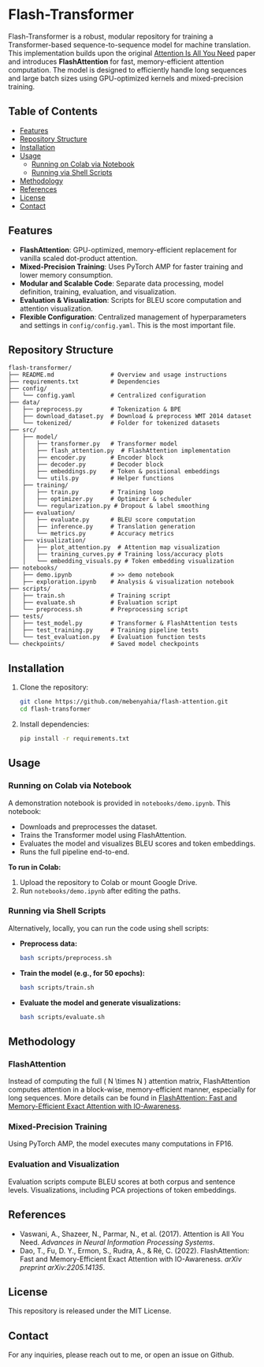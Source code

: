 # Flash-Transformer

Flash-Transformer is a robust, modular repository for training a Transformer-based sequence-to-sequence model for machine translation. This implementation builds upon the original [Attention Is All You Need](https://arxiv.org/abs/1706.03762) paper and introduces **FlashAttention** for fast, memory-efficient attention computation. The model is designed to efficiently handle long sequences and large batch sizes using GPU-optimized kernels and mixed-precision training.

## Table of Contents

- [Features](#features)
- [Repository Structure](#repository-structure)
- [Installation](#installation)
- [Usage](#usage)
  - [Running on Colab via Notebook](#running-on-colab-via-notebook)
  - [Running via Shell Scripts](#running-via-shell-scripts)
- [Methodology](#methodology)
- [References](#references)
- [License](#license)
- [Contact](#contact)

## Features

- **FlashAttention**: GPU-optimized, memory-efficient replacement for vanilla scaled dot-product attention.
- **Mixed-Precision Training**: Uses PyTorch AMP for faster training and lower memory consumption.
- **Modular and Scalable Code**: Separate data processing, model definition, training, evaluation, and visualization.
- **Evaluation & Visualization**: Scripts for BLEU score computation and attention visualization.
- **Flexible Configuration**: Centralized management of hyperparameters and settings in `config/config.yaml`. This is the most important file.

## Repository Structure

```
flash-transformer/
├── README.md                # Overview and usage instructions
├── requirements.txt         # Dependencies
├── config/
│   └── config.yaml          # Centralized configuration
├── data/
│   ├── preprocess.py        # Tokenization & BPE
│   ├── download_dataset.py  # Download & preprocess WMT 2014 dataset
│   └── tokenized/           # Folder for tokenized datasets
├── src/
│   ├── model/
│   │   ├── transformer.py   # Transformer model
│   │   ├── flash_attention.py  # FlashAttention implementation
│   │   ├── encoder.py       # Encoder block
│   │   ├── decoder.py       # Decoder block
│   │   ├── embeddings.py    # Token & positional embeddings
│   │   └── utils.py         # Helper functions
│   ├── training/
│   │   ├── train.py         # Training loop
│   │   ├── optimizer.py     # Optimizer & scheduler
│   │   └── regularization.py # Dropout & label smoothing
│   ├── evaluation/
│   │   ├── evaluate.py      # BLEU score computation
│   │   ├── inference.py     # Translation generation
│   │   └── metrics.py       # Accuracy metrics
│   ├── visualization/
│   │   ├── plot_attention.py  # Attention map visualization
│   │   ├── training_curves.py # Training loss/accuracy plots
│   │   └── embedding_visuals.py # Token embedding visualization
├── notebooks/
│   ├── demo.ipynb           # >> demo notebook
│   ├── exploration.ipynb    # Analysis & visualization notebook
├── scripts/
│   ├── train.sh             # Training script
│   ├── evaluate.sh          # Evaluation script
│   └── preprocess.sh        # Preprocessing script
├── tests/
│   ├── test_model.py        # Transformer & FlashAttention tests
│   ├── test_training.py     # Training pipeline tests
│   └── test_evaluation.py   # Evaluation function tests
└── checkpoints/             # Saved model checkpoints
```

## Installation

1. Clone the repository:

   ```bash
   git clone https://github.com/mebenyahia/flash-attention.git
   cd flash-transformer
   ```

2. Install dependencies:

   ```bash
   pip install -r requirements.txt
   ```

## Usage

### Running on Colab via Notebook

A demonstration notebook is provided in `notebooks/demo.ipynb`. This notebook:

- Downloads and preprocesses the dataset.
- Trains the Transformer model using FlashAttention.
- Evaluates the model and visualizes BLEU scores and token embeddings.
- Runs the full pipeline end-to-end.

**To run in Colab:**

1. Upload the repository to Colab or mount Google Drive.
2. Run `notebooks/demo.ipynb` after editing the paths.

### Running via Shell Scripts

Alternatively, locally, you can run the code using shell scripts:

- **Preprocess data:**
  
  ```bash
  bash scripts/preprocess.sh
  ```

- **Train the model (e.g., for 50 epochs):**
  
  ```bash
  bash scripts/train.sh
  ```

- **Evaluate the model and generate visualizations:**
  
  ```bash
  bash scripts/evaluate.sh
  ```

## Methodology

### FlashAttention
Instead of computing the full \( N \times N \) attention matrix, FlashAttention computes attention in a block-wise, memory-efficient manner, especially for long sequences. More details can be found in [FlashAttention: Fast and Memory-Efficient Exact Attention with IO-Awareness](https://arxiv.org/abs/2205.14135).

### Mixed-Precision Training
Using PyTorch AMP, the model executes many computations in FP16.

### Evaluation and Visualization
Evaluation scripts compute BLEU scores at both corpus and sentence levels. Visualizations, including PCA projections of token embeddings.

## References

- Vaswani, A., Shazeer, N., Parmar, N., et al. (2017). Attention is All You Need. *Advances in Neural Information Processing Systems*.
- Dao, T., Fu, D. Y., Ermon, S., Rudra, A., & Ré, C. (2022). FlashAttention: Fast and Memory-Efficient Exact Attention with IO-Awareness. *arXiv preprint arXiv:2205.14135*.

## License

This repository is released under the MIT License.

## Contact

For any inquiries, please reach out to me, or open an issue on Github.

